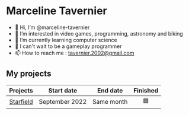 # Marceline Tavernier

- 👋 Hi, I’m @marceline-tavernier
- 👀 I’m interested in video games, programming, astronomy and biking
- 🌱 I’m currently learning computer science
- 💞️ I can't wait to be a gameplay programmer
- 📫 How to reach me : tavernier.2002@gmail.com

## My projects

| Projects | Start date | End date | Finished |
| :---: | :---: | :---: | :---: |
| [Starfield](https://github.com/marceline-tavernier/starfield) | September 2022 | Same month | 🟩 |
